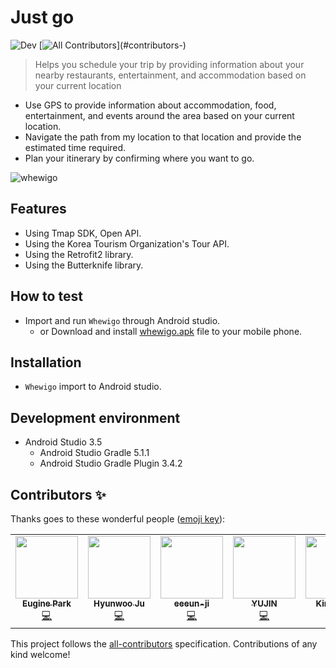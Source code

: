 # Just go
<!-- ALL-CONTRIBUTORS-BADGE:START - Do not remove or modify this section -->
![Dev][dev-image] [![All Contributors](https://img.shields.io/badge/all_contributors-5-orange.svg?)](#contributors-)
<!-- ALL-CONTRIBUTORS-BADGE:END -->
> Helps you schedule your trip by providing information about your nearby restaurants, entertainment, and accommodation based on your current location

- Use GPS to provide information about accommodation, food, entertainment, and events around the area based on your current location.
- Navigate the path from my location to that location and provide the estimated time required.
- Plan your itinerary by confirming where you want to go.

![whewigo](https://user-images.githubusercontent.com/25261274/77049535-99753000-6a0b-11ea-8dec-d6432f0f8b5c.gif)

## Features
- Using Tmap SDK, Open API.
- Using the Korea Tourism Organization's Tour API.
- Using the Retrofit2 library.
- Using the Butterknife library.

## How to test
- Import and run `Whewigo` through Android studio.
  - or Download and install [whewigo.apk](https://github.com/true-bird/Whewigo/blob/master/app/release/whewigo.apk) file to your mobile phone.

## Installation
- `Whewigo` import to Android studio.

## Development environment
- Android Studio 3.5
  - Android Studio Gradle 5.1.1
  - Android Studio Gradle Plugin 3.4.2


<!-- Markdown link & img dfn's -->
[dev-image]: https://img.shields.io/badge/Dev-Android-green

## Contributors ✨

Thanks goes to these wonderful people ([emoji key](https://allcontributors.org/docs/en/emoji-key)):

<!-- ALL-CONTRIBUTORS-LIST:START - Do not remove or modify this section -->
<!-- prettier-ignore-start -->
<!-- markdownlint-disable -->
<table>
  <tr>
    <td align="center"><a href="https://github.com/pkeugine"><img src="https://avatars0.githubusercontent.com/u/48251668?v=4" width="100px;" alt=""/><br /><sub><b>Eugine Park</b></sub></a><br /><a href="https://github.com/pkeugine/JustGo/commits?author=pkeugine" title="Code">💻</a></td>
    <td align="center"><a href="https://truebird.tech"><img src="https://avatars1.githubusercontent.com/u/25261274?v=4" width="100px;" alt=""/><br /><sub><b>Hyunwoo Ju</b></sub></a><br /><a href="https://github.com/pkeugine/JustGo/commits?author=true-bird" title="Code">💻</a></td>
    <td align="center"><a href="https://github.com/eeeun-ji"><img src="https://avatars0.githubusercontent.com/u/50447682?v=4" width="100px;" alt=""/><br /><sub><b>eeeun-ji</b></sub></a><br /><a href="https://github.com/pkeugine/JustGo/commits?author=eeeun-ji" title="Code">💻</a></td>
    <td align="center"><a href="https://github.com/leejjin"><img src="https://avatars1.githubusercontent.com/u/43690969?v=4" width="100px;" alt=""/><br /><sub><b>YUJIN</b></sub></a><br /><a href="https://github.com/pkeugine/JustGo/commits?author=leejjin" title="Code">💻</a></td>
    <td align="center"><a href="https://github.com/Kimbangg"><img src="https://avatars3.githubusercontent.com/u/49136186?v=4" width="100px;" alt=""/><br /><sub><b>Kimbangg</b></sub></a><br /><a href="https://github.com/pkeugine/JustGo/commits?author=Kimbangg" title="Code">💻</a></td>
  </tr>
</table>

<!-- markdownlint-enable -->
<!-- prettier-ignore-end -->
<!-- ALL-CONTRIBUTORS-LIST:END -->

This project follows the [all-contributors](https://github.com/all-contributors/all-contributors) specification. Contributions of any kind welcome!